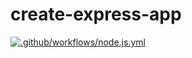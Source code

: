 # create-express-app

[![.github/workflows/node.js.yml](https://github.com/blackwindforce/create-express-app/actions/workflows/node.js.yml/badge.svg)](https://github.com/blackwindforce/create-express-app/actions/workflows/node.js.yml)

